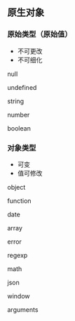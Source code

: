 ## 原生对象

### 原始类型（原始值）

* 不可更改
* 不可细化

null

undefined

string

number

boolean

### 对象类型

* 可变
* 值可修改

object

function

date

array

error

regexp

math

json

window

arguments

